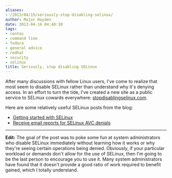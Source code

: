 ```yaml
---
aliases:
- /2013/04/15/seriously-stop-disabling-selinux/
author: Major Hayden
date: 2013-04-16 04:40:10
tags:
- centos
- command line
- fedora
- general advice
- redhat
- security
- selinux
title: Seriously, stop disabling SELinux
---
```


After many discussions with fellow Linux users, I've come to realize that most seem to disable SELinux rather than understand why it's denying access. In an effort to turn the tide, I've created a new site as a public service to SELinux cowards everywhere: [stopdisablingselinux.com][1].

Here are some relatively useful SELinux posts from the blog:

  * [Getting started with SELinux][2]
  * [Receive email reports for SELinux AVC denials][3]

* * *

**Edit:** The goal of the post was to poke some fun at system administrators who disable SELinux immediately without learning how it works or why they're seeing certain operations being denied. Obviously, if your particular workload or demands don't allow for the use of SELinux, then I'm going to be the last person to encourage you to use it. Many system administrators have found that it doesn't provide a good ratio of work required to benefit gained, which I totally understand.

 [1]: http://stopdisablingselinux.com/
 [2]: /2012/01/25/getting-started-with-selinux/
 [3]: /2011/09/15/receive-e-mail-reports-for-selinux-avc-denials/